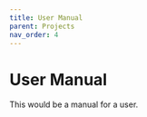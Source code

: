 ```yaml
---
title: User Manual
parent: Projects
nav_order: 4
---
```


# User Manual

This would be a manual for a user. 
